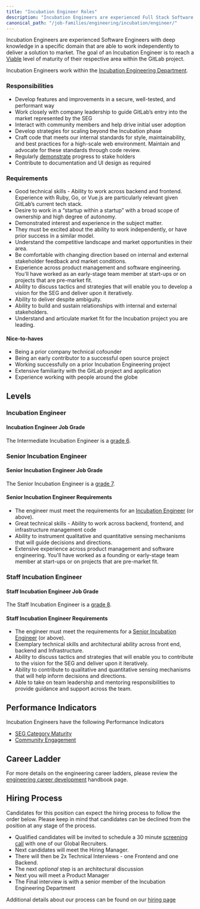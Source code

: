 ```yaml
---
title: "Incubation Engineer Roles"
description: "Incubation Engineers are experienced Full Stack Software Engineers with deep knowledge in a specific domain that are able to work independently to deliver a solution to market."
canonical_path: "/job-families/engineering/incubation/engineer/"
---
```


Incubation Engineers are experienced Software Engineers with deep knowledge in a specific domain that are able to work independently to deliver a solution to market.  The goal of an Incubation Engineer is to reach a [Viable](https://about.gitlab.com/direction/maturity/#legend) level of maturity of their respective area within the GitLab project.

Incubation Engineers work within the [Incubation Engineering Department](https://about.gitlab.com/handbook/engineering/incubation/).

### Responsibilities

- Develop features and improvements in a secure, well-tested, and performant way
- Work closely with company leadership to guide GitLab’s entry into the market represented by the SEG
- Interact with community members and help drive initial user adoption
- Develop strategies for scaling beyond the Incubation phase
- Craft code that meets our internal standards for style, maintainability, and best practices for a high-scale web environment. Maintain and advocate for these standards through code review.
- Regularly [demonstrate](https://about.gitlab.com/handbook/engineering/#engineering-demo-process) progress to stake holders
- Contribute to documentation and UI design as required

### Requirements

- Good technical skills - Ability to work across backend and frontend.  Experience with Ruby, Go, or Vue.js are particularly relevant given GitLab’s current tech stack.
- Desire to work in a “startup within a startup” with a broad scope of ownership and high degree of autonomy.
- Demonstrated interest and experience in the subject matter.
- They must be excited about the ability to work independently, or have prior success in a similar model.
- Understand the competitive landscape and market opportunities in their area.
- Be comfortable with changing direction based on internal and external stakeholder feedback and market conditions.
- Experience across product management and software engineering. You'll have worked as an early-stage team member at start-ups or on projects that are pre-market fit.
- Ability to discuss tactics and strategies that will enable you to develop a vision for the SEG and deliver upon it iteratively.
- Ability to deliver despite ambiguity.
- Ability to build and sustain relationships with internal and external stakeholders.
- Understand and articulate market fit for the Incubation project you are leading.

#### Nice-to-haves

- Being a prior company technical cofounder
- Being an early contributor to a successful open source project
- Working successfully on a prior Incubation Engineering project
- Extensive familiarity with the GitLab project and application
- Experience working with people around the globe

## Levels

### Incubation Engineer

#### Incubation Engineer Job Grade

The Intermediate Incubation Engineer is a [grade 6](/handbook/total-rewards/compensation/compensation-calculator/#gitlab-job-grades).

### Senior Incubation Engineer

#### Senior Incubation Engineer Job Grade

The Senior Incubation Engineer is a [grade 7](/handbook/total-rewards/compensation/compensation-calculator/#gitlab-job-grades).

#### Senior Incubation Engineer Requirements

- The engineer must meet the requirements for an [Incubation Engineer](#incubation-engineer) (or above).
- Great technical skills - Ability to work across backend, frontend, and infrastructure management code
- Ability to instrument qualitative and quantitative sensing mechanisms that will guide decisions and directions.
- Extensive experience across product management and software engineering. You'll have worked as a founding or early-stage team member at start-ups or on projects that are pre-market fit.

### Staff Incubation Engineer

#### Staff Incubation Engineer Job Grade

The Staff Incubation Engineer is a [grade 8](/handbook/total-rewards/compensation/compensation-calculator/#gitlab-job-grades).

#### Staff Incubation Engineer Requirements

- The engineer must meet the requirements for a [Senior Incubation Engineer](#senior-incubation-engineer) (or above).
- Exemplary technical skills and architectural ability across front end, backend and Infrastructure.
- Ability to discuss tactics and strategies that will enable you to contribute to the vision for the SEG and deliver upon it iteratively.
- Ability to contribute to qualitative and quantitative sensing mechanisms that will help inform decisions and directions.
- Able to take on team leadership and mentoring responsibilities to provide guidance and support across the team.

## Performance Indicators

Incubation Engineers have the following Performance Indicators

- [SEG Category Maturity](https://about.gitlab.com/handbook/engineering/incubation/performance-indicators/#seg-category-maturity)
- [Community Engagement](https://about.gitlab.com/handbook/engineering/incubation/performance-indicators/#community-engagement)

## Career Ladder

For more details on the engineering career ladders, please review the [engineering career development](https://about.gitlab.com/handbook/engineering/career-development/#roles) handbook page.

## Hiring Process

Candidates for this position can expect the hiring process to follow the order below. Please keep in mind that candidates can be declined from the position at any stage of the process.

- Qualified candidates will be invited to schedule a 30 minute [screening call](/handbook/hiring/interviewing/#screening-call) with one of our Global Recruiters.
- Next candidates will meet the Hiring Manager.
- There will then be 2x Technical Interviews - one Frontend and one Backend.
- The next *optional* step is an architectural discussion
- Next you will meet a Product Manager
- The Final interview is with a senior member of the Incubation Engineering Department

Additional details about our process can be found on our [hiring page](https://about.gitlab.com/handbook/hiring)

